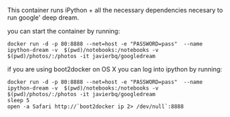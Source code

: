 This container runs iPython + all the necessary dependencies necesary to run google' deep dream.

you can start the container by running:

```
docker run -d -p 80:8888 --net=host -e "PASSWORD=pass"  --name ipython-dream -v  $(pwd)/notebooks:/notebooks -v $(pwd)/photos/:/photos -it javierbq/googledream
```

if you are using boot2docker on OS X you can log into ipython by running:
```
docker run -d -p 80:8888 --net=host -e "PASSWORD=pass"  --name ipython-dream -v  $(pwd)/notebooks:/notebooks -v $(pwd)/photos/:/photos -it javierbq/googledream
sleep 5
open -a Safari http://`boot2docker ip 2> /dev/null`:8888
```
